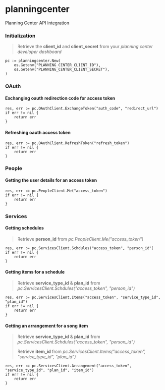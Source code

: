 # planningcenter
Planning Center API Integration

### Initialization

> Retrieve the **client_id** and **client_secret** from your *planning center developer dashboard*
```
pc := planningcenter.New(
	os.Getenv("PLANNING_CENTER_CLIENT_ID"),
	os.Getenv("PLANNING_CENTER_CLIENT_SECRET"),
)
```

### OAuth
#### Exchanging oauth redirection code for access token

```
res, err := pc.OAuthClient.ExchangeToken("auth_code", "redirect_url")
if err != nil {
	return err
}
```

#### Refreshing oauth access token

```
res, err := pc.OAuthClient.RefreshToken("refresh_token")
if err != nil {
	return err
}
```
### People
#### Getting the user details for an access token

```
res, err := pc.PeopleClient.Me("access_token")
if err != nil {
	return err
}
```

### Services
#### Getting schedules
> Retrieve **person_id** from *pc.PeopleClient.Me("access_token")*
```
res, err := pc.ServicesClient.Schdules("access_token", "person_id")
if err != nil {
	return err
}
```


#### Getting items for a schedule

> Retrieve **service_type_id** & **plan_id** from *pc.ServicesClient.Schdules("access_token", "person_id")*
```
res, err := pc.ServicesClient.Items("access_token", "service_type_id", "plan_id")
if err != nil {
	return err
}
```

#### Getting an arrangement for a song item
> Retrieve **service_type_id** & **plan_id** from *pc.ServicesClient.Schdules("access_token", "person_id")*
> 
> Retrieve **item_id** from *pc.ServicesClient.Items("access_token", "service_type_id", "plan_id")*
```
res, err := pc.ServicesClient.Arrangement("access_token", "service_type_id", "plan_id", "item_id")
if err != nil {
	return err
}
```
